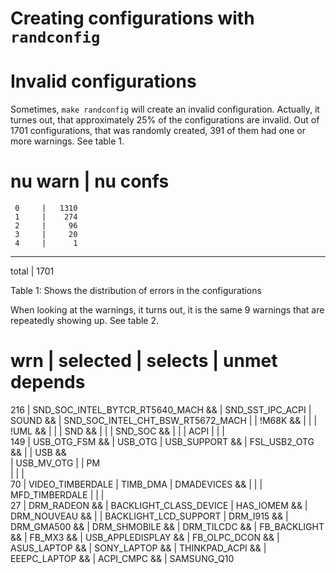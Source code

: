 # Creating configurations with `randconfig`

# Invalid configurations

Sometimes, `make randconfig` will create an invalid configuration. Actually, 
it turnes out, that approximately 25% of the configurations are invalid. Out
of 1701 configurations, that was randomly created, 391 of them had one or more
warnings. See table 1.

  nu warn  |  nu confs
 ======================
     0     |   1310
     1     |    274
     2     |     96
     3     |     20
     4     |      1
 ----------------------
   total   |   1701


Table 1: Shows the distribution of errors in the configurations

When looking at the warnings, it turns out, it is the same 9 warnings that are
repeatedly showing up. See table 2.


  wrn | selected                           | selects          | unmet depends
 =============================================================================
  216 | SND_SOC_INTEL_BYTCR_RT5640_MACH && | SND_SST_IPC_ACPI | SOUND && 
      | SND_SOC_INTEL_CHT_BSW_RT5672_MACH  |                  | !M68K && 
      |                                    |                  | !UML && 
      |                                    |                  | SND && 
      |                                    |                  | SND_SOC && 
      |                                    |                  | ACPI
      |                                    |                  |    
  149 | USB_OTG_FSM &&                     | USB_OTG          | USB_SUPPORT &&
      | FSL_USB2_OTG &&                    |                  | USB &&   
      | USB_MV_OTG                         |                  | PM   
      |                                    |                  |    
   70 | VIDEO_TIMBERDALE                   | TIMB_DMA         | DMADEVICES &&
      |                                    |                  | MFD_TIMBERDALE
      |                                    |                  |    
   27 | DRM_RADEON &&                      | BACKLIGHT_CLASS_DEVICE | HAS_IOMEM &&
      | DRM_NOUVEAU &&                     |                  | BACKLIGHT_LCD_SUPPORT
      | DRM_I915 && 
      | DRM_GMA500 && 
      | DRM_SHMOBILE && 
      | DRM_TILCDC && 
      | FB_BACKLIGHT && 
      | FB_MX3 && 
      | USB_APPLEDISPLAY &&
      | FB_OLPC_DCON && 
      | ASUS_LAPTOP && 
      | SONY_LAPTOP && 
      | THINKPAD_ACPI && 
      | EEEPC_LAPTOP && 
      | ACPI_CMPC && 
      | SAMSUNG_Q10



